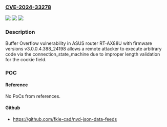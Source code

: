 ### [CVE-2024-33278](https://cve.mitre.org/cgi-bin/cvename.cgi?name=CVE-2024-33278)
![](https://img.shields.io/static/v1?label=Product&message=n%2Fa&color=blue)
![](https://img.shields.io/static/v1?label=Version&message=n%2Fa&color=blue)
![](https://img.shields.io/static/v1?label=Vulnerability&message=n%2Fa&color=brighgreen)

### Description

Buffer Overflow vulnerability in ASUS router RT-AX88U with firmware versions v3.0.0.4.388_24198 allows a remote attacker to execute arbitrary code via the connection_state_machine due to improper length validation for the cookie field.

### POC

#### Reference
No PoCs from references.

#### Github
- https://github.com/fkie-cad/nvd-json-data-feeds

